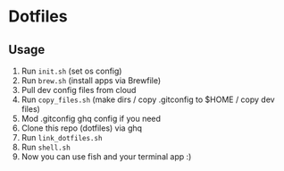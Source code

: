 # Dotfiles

## Usage

1. Run `init.sh` (set os config)
1. Run `brew.sh` (install apps via Brewfile)
1. Pull dev config files from cloud
1. Run `copy_files.sh` (make dirs / copy .gitconfig to $HOME / copy dev files)
1. Mod .gitconfig ghq config if you need
1. Clone this repo (dotfiles) via ghq
1. Run `link_dotfiles.sh`
1. Run `shell.sh`
1. Now you can use fish and your terminal app :)


